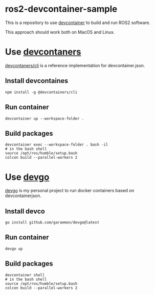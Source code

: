 # ros2-devcontainer-sample

This is a repository to use [devcontainer](https://containers.dev/) to build and run ROS2 software.

This approach should work both on MacOS and Linux.

# Use [devcontaners](https://github.com/devcontainers/cli)

[devcontaners/cli](https://github.com/devcontainers/cli) is a reference implementation for
devcontainer.json.

## Install devcontaines

```shell
npm install -g @devcontainers/cli
```

## Run container

```shell
devcontainer up --workspace-folder .
```

## Build packages

```shell
devcontainer exec --workspace-folder . bash -il
# in the bash shell
source /opt/ros/humble/setup.bash
colcon build --parallel-workers 2
```


# Use [devgo](https://github.com/garaemon/devgo)

[devgo](https://github.com/garaemon/devgo) is my personal project to run docker containers based
on devcontainerjson.

## Install devco

```shell
go install github.com/garaemon/devgo@latest
```

## Run container

```shell
devgo up
```

## Build packages

```shell
devcontainer shell
# in the bash shell
source /opt/ros/humble/setup.bash
colcon build --parallel-workers 2
```
